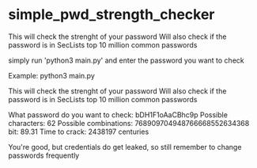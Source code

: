 # simple_pwd_strength_checker

This will check the strenght of your password
Will also check if the password is in SecLists top 10 million common passwords

simply run 'python3 main.py' and enter the password you want to check 


Example:
python3 main.py 

This will check the strenght of your password
Will also check if the password is in SecLists top 10 million common passwords

What password do you want to check: bDH1F1oAaCBhc9p
Possible characters: 62
Possible combinations: 768909704948766668552634368
bit: 89.31
Time to crack: 2438197 centuries

You're good, but credentials do get leaked, so still remember to change passwords frequently
